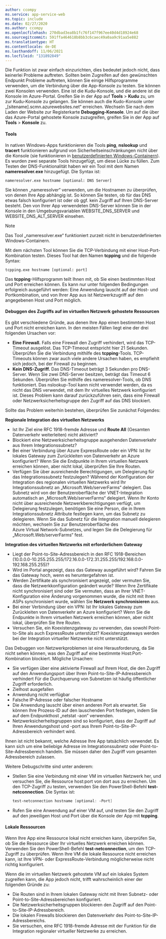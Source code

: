 ```yaml
---
author: ccompy
ms.service: app-service-web
ms.topic: include
ms.date: 02/27/2020
ms.author: ccompy
ms.openlocfilehash: 270dbad3ea8b1fc76f147f967ee40d4d18924e68
ms.sourcegitcommit: 591ffa464618b8bb3c6caec49a0aa9c91aa5e882
ms.translationtype: HT
ms.contentlocale: de-DE
ms.lasthandoff: 11/06/2021
ms.locfileid: "131892849"
---
```

Die Funktion ist zwar einfach einzurichten, dies bedeutet jedoch nicht, dass keinerlei Probleme auftreten. Sollten beim Zugreifen auf den gewünschten Endpunkt Probleme auftreten, können Sie einige Hilfsprogramme verwenden, um die Verbindung über die App-Konsole zu testen. Sie können zwei Konsolen verwenden. Eine ist die Kudu-Konsole, und die andere ist die Konsole im Azure-Portal. Greifen Sie in der App auf **Tools** > **Kudu** zu, um zur Kudu-Konsole zu gelangen. Sie können auch die Kudo-Konsole unter „[sitename].scmn.azurewebsites.net“ erreichen. Wechseln Sie nach dem Laden der Website zur Registerkarte **Debugging-Konsole**. Um auf die über das Azure-Portal gehostete Konsole zuzugreifen, greifen Sie in der App auf **Tools** > **Konsole** zu.

#### <a name="tools"></a>Tools

In nativen Windows-Apps funktionieren die Tools **ping**, **nslookup** und **tracert** funktionieren aufgrund von Sicherheitseinschränkungen nicht über die Konsole (sie funktionieren in [benutzerdefinierten Windows-Containern](../articles/app-service/quickstart-custom-container.md)). Es wurden zwei separate Tools hinzugefügt, um diese Lücke zu füllen. Zum Testen der DNS-Funktionalität haben wir ein Tool mit dem Namen **nameresolver.exe** hinzugefügt. Die Syntax ist:

```console
nameresolver.exe hostname [optional: DNS Server]
```

Sie können „nameresolver“ verwenden, um die Hostnamen zu überprüfen, von denen Ihre App abhängig ist. So können Sie testen, ob für das DNS etwas falsch konfiguriert ist oder ob ggf. kein Zugriff auf Ihren DNS-Server besteht. Den von Ihrer App verwendeten DNS-Server können Sie in der Konsole in den Umgebungsvariablen WEBSITE_DNS_SERVER und WEBSITE_DNS_ALT_SERVER einsehen.

> [!NOTE]
> Das Tool „nameresolver.exe“ funktioniert zurzeit nicht in benutzerdefinierten Windows-Containern.
>

Mit dem nächsten Tool können Sie die TCP-Verbindung mit einer Host-Port-Kombination testen. Dieses Tool hat den Namen **tcpping** und die folgende Syntax:

```console
tcpping.exe hostname [optional: port]
```

Das **tcpping**-Hilfsprogramm teilt Ihnen mit, ob Sie einen bestimmten Host und Port erreichen können. Es kann nur unter folgenden Bedingungen erfolgreich ausgeführt werden: Eine Anwendung lauscht auf der Host- und Portkombination, und von Ihrer App aus ist Netzwerkzugriff auf den angegebenen Host und Port möglich.

#### <a name="debug-access-to-virtual-network-hosted-resources"></a>Debuggen des Zugriffs auf im virtuellen Netzwerk gehostete Ressourcen

Es gibt verschiedene Gründe, aus denen Ihre App einen bestimmten Host und Port nicht erreichen kann. In den meisten Fällen liegt eine der drei folgenden Ursachen vor:

* **Eine Firewall.** Falls eine Firewall den Zugriff verhindert, wird das TCP-Timeout ausgelöst. Das TCP-Timeout entspricht hier 21 Sekunden. Überprüfen Sie die Verbindung mithilfe des **tcpping**-Tools. TCP-Timeouts können zwar auch viele andere Ursachen haben, es empfiehlt sich jedoch, bei der Firewall zu beginnen.
* **Kein DNS-Zugriff.** Das DNS-Timeout beträgt 3 Sekunden pro DNS-Server. Wenn Sie zwei DNS-Server besitzen, beträgt das Timeout 6 Sekunden. Überprüfen Sie mithilfe des nameresolver-Tools, ob DNS funktioniert. Das nslookup-Tool kann nicht verwendet werden, da es nicht das DNS verwendet, mit dem Ihr virtuelles Netzwerk konfiguriert ist. Dieses Problem kann darauf zurückzuführen sein, dass eine Firewall oder Netzwerksicherheitsgruppe den Zugriff auf das DNS blockiert.

Sollte das Problem weiterhin bestehen, überprüfen Sie zunächst Folgendes:

**Regionale Integration des virtuellen Netzwerks**

* Ist Ihr Ziel eine RFC 1918-fremde Adresse und **Route All** (Gesamten Datenverkehr weiterleiten) nicht aktiviert?
* Blockiert eine Netzwerksicherheitsgruppe ausgehenden Datenverkehr aus Ihrem Integrationssubnetz?
* Bei einer Verbindung über Azure ExpressRoute oder ein VPN: Ist Ihr lokales Gateway zum Zurückleiten von Datenverkehr an Azure konfiguriert? Wenn Sie die Endpunkte in Ihrem virtuellen Netzwerk erreichen können, aber nicht lokal, überprüfen Sie Ihre Routen.
* Verfügen Sie über ausreichende Berechtigungen, um Delegierung für das Integrationssubnetz festzulegen? Während der Konfiguration der Integration des regionalen virtuellen Netzwerks wird Ihr Integrationssubnetz an „Microsoft.Web/serverFarms“ delegiert. Das Subnetz wird von der Benutzeroberfläche der VNET-Integration automatisch an „Microsoft.Web/serverFarms“ delegiert. Wenn Ihr Konto nicht über ausreichende Netzwerkberechtigungen verfügt, um Delegierung festzulegen, benötigen Sie eine Person, die in Ihrem Integrationssubnetz Attribute festlegen kann, um das Subnetz zu delegieren. Wenn Sie das Subnetz für die Integration manuell delegieren möchten, wechseln Sie zur Benutzeroberfläche des Azure Virtual Network-Subnetzes, und legen Sie die Delegierung für „Microsoft.Web/serverFarms“ fest.

**Integration des virtuellen Netzwerks mit erforderlichem Gateway**

* Liegt der Point-to-Site-Adressbereich in den RFC 1918-Bereichen (10.0.0.0-10.255.255.255/172.16.0.0-172.31.255.255/192.168.0.0-192.168.255.255)?
* Wird im Portal angezeigt, dass das Gateway ausgeführt wird? Fahren Sie das Gateway hoch, wenn es heruntergefahren ist.
* Werden Zertifikate als synchronisiert angezeigt, oder vermuten Sie, dass die Netzwerkkonfiguration geändert wurde? Wenn Ihre Zertifikate nicht synchronisiert sind oder Sie vermuten, dass an Ihrer VNET-Konfiguration eine Änderung vorgenommen wurde, die nicht mit Ihren ASPs synchronisiert wurde, wählen Sie **Netzwerk synchronisieren** aus.
* Bei einer Verbindung über ein VPN: Ist Ihr lokales Gateway zum Zurückleiten von Datenverkehr an Azure konfiguriert? Wenn Sie die Endpunkte in Ihrem virtuellen Netzwerk erreichen können, aber nicht lokal, überprüfen Sie Ihre Routen.
* Versuchen Sie, ein Koexistenzgateway zu verwenden, das sowohl Point-to-Site als auch ExpressRoute unterstützt? Koexistenzgateways werden bei der Integration virtueller Netzwerke nicht unterstützt.

Das Debuggen von Netzwerkproblemen ist eine Herausforderung, da Sie nicht sehen können, was den Zugriff auf eine bestimmte Host:Port-Kombination blockiert. Mögliche Ursachen:

* Sie verfügen über eine aktivierte Firewall auf Ihrem Host, die den Zugriff auf den Anwendungsport über Ihren Point-to-Site-IP-Adressbereich verhindert Für die Durchquerung von Subnetzen ist häufig öffentlicher Zugriff erforderlich.
* Zielhost ausgefallen
* Anwendung nicht verfügbar
* Falsche IP-Adresse oder falscher Hostname
* Die Anwendung lauscht über einen anderen Port als erwartet. Sie können Ihre Prozess-ID auf den lauschenden Port festlegen, indem Sie auf dem Endpunkthost „netstat -aon“ verwenden.
* Netzwerksicherheitsgruppen sind so konfiguriert, dass der Zugriff auf Ihren Anwendungshost und -port aus Ihrem Point-to-Site-IP-Adressbereich verhindert wird.

Ihnen ist nicht bekannt, welche Adresse Ihre App tatsächlich verwendet. Es kann sich um eine beliebige Adresse im Integrationssubnetz oder Point-to-Site-Adressbereich handeln. Sie müssen daher den Zugriff vom gesamten Adressbereich zulassen.

Weitere Debugschritte sind unter anderem:

* Stellen Sie eine Verbindung mit einer VM im virtuellen Netzwerk her, und versuchen Sie, die Ressource host:port von dort aus zu erreichen. Um den TCP-Zugriff zu testen, verwenden Sie den PowerShell-Befehl **test-netconnection**. Die Syntax ist:
    
    ```powershell
    test-netconnection hostname [optional: -Port]
    ```

* Rufen Sie eine Anwendung auf einer VM auf, und testen Sie den Zugriff auf den jeweiligen Host und Port über die Konsole der App mit **tcpping**.

#### <a name="on-premises-resources"></a>Lokale Ressourcen

Wenn Ihre App eine Ressource lokal nicht erreichen kann, überprüfen Sie, ob Sie die Ressource über Ihr virtuelles Netzwerk erreichen können. Verwenden Sie den PowerShell-Befehl **test-netconnection**, um den TCP-Zugriff zu überprüfen. Wenn Ihre VM die lokale Ressource nicht erreichen kann, ist Ihre VPN- oder ExpressRoute-Verbindung möglicherweise nicht richtig konfiguriert.

Wenn die im virtuellen Netzwerk gehostete VM auf ein lokales System zugreifen kann, die App jedoch nicht, trifft wahrscheinlich einer der folgenden Gründe zu:

* Die Routen sind in Ihrem lokalen Gateway nicht mit Ihren Subnetz- oder Point-to-Site-Adressbereichen konfiguriert.
* Die Netzwerksicherheitsgruppen blockieren den Zugriff auf den Point-to-Site-IP-Adressbereich.
* Die lokalen Firewalls blockieren den Datenverkehr des Point-to-Site-IP-Adressbereichs.
* Sie versuchen, eine RFC 1918-fremde Adresse mit der Funktion für die Integration regionaler virtueller Netzwerke zu erreichen.
